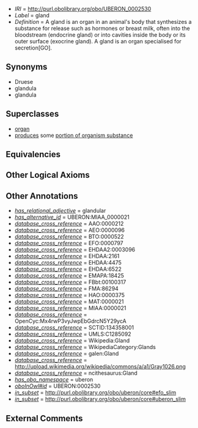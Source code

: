  * *IRI* = http://purl.obolibrary.org/obo/UBERON_0002530
 * *Label* = gland
 * *Definition* = A gland is an organ in an animal's body that synthesizes a substance for release such as hormones or breast milk, often into the bloodstream (endocrine gland) or into cavities inside the body or its outer surface (exocrine gland). A gland is an organ specialised for secretion[GO].

## Synonyms

 * Druese
 * glandula
 * glandula

## Superclasses

 * [organ](../../UBERON/62/UBERON_0000062.md)
 * [produces](../../RO/00/RO_0003000.md) some [portion of organism substance](../../UBERON/63/UBERON_0000463.md)

## Equivalencies


## Other Logical Axioms


## Other Annotations

 * *[has_relational_adjective](../../UBPROP/07/UBPROP_0000007.md)* = glandular
 * *[has_alternative_id](../../Id/oboInOwl#hasAlternativeId.md)* = UBERON:MIAA_0000021
 * *[database_cross_reference](../../ef/oboInOwl#hasDbXref.md)* = AAO:0000212
 * *[database_cross_reference](../../ef/oboInOwl#hasDbXref.md)* = AEO:0000096
 * *[database_cross_reference](../../ef/oboInOwl#hasDbXref.md)* = BTO:0000522
 * *[database_cross_reference](../../ef/oboInOwl#hasDbXref.md)* = EFO:0000797
 * *[database_cross_reference](../../ef/oboInOwl#hasDbXref.md)* = EHDAA2:0003096
 * *[database_cross_reference](../../ef/oboInOwl#hasDbXref.md)* = EHDAA:2161
 * *[database_cross_reference](../../ef/oboInOwl#hasDbXref.md)* = EHDAA:4475
 * *[database_cross_reference](../../ef/oboInOwl#hasDbXref.md)* = EHDAA:6522
 * *[database_cross_reference](../../ef/oboInOwl#hasDbXref.md)* = EMAPA:18425
 * *[database_cross_reference](../../ef/oboInOwl#hasDbXref.md)* = FBbt:00100317
 * *[database_cross_reference](../../ef/oboInOwl#hasDbXref.md)* = FMA:86294
 * *[database_cross_reference](../../ef/oboInOwl#hasDbXref.md)* = HAO:0000375
 * *[database_cross_reference](../../ef/oboInOwl#hasDbXref.md)* = MAT:0000021
 * *[database_cross_reference](../../ef/oboInOwl#hasDbXref.md)* = MIAA:0000021
 * *[database_cross_reference](../../ef/oboInOwl#hasDbXref.md)* = OpenCyc:Mx4rwP3vyJwpEbGdrcN5Y29ycA
 * *[database_cross_reference](../../ef/oboInOwl#hasDbXref.md)* = SCTID:134358001
 * *[database_cross_reference](../../ef/oboInOwl#hasDbXref.md)* = UMLS:C1285092
 * *[database_cross_reference](../../ef/oboInOwl#hasDbXref.md)* = Wikipedia:Gland
 * *[database_cross_reference](../../ef/oboInOwl#hasDbXref.md)* = WikipediaCategory:Glands
 * *[database_cross_reference](../../ef/oboInOwl#hasDbXref.md)* = galen:Gland
 * *[database_cross_reference](../../ef/oboInOwl#hasDbXref.md)* = http://upload.wikimedia.org/wikipedia/commons/a/a1/Gray1026.png
 * *[database_cross_reference](../../ef/oboInOwl#hasDbXref.md)* = ncithesaurus:Gland
 * *[has_obo_namespace](../../ce/oboInOwl#hasOBONamespace.md)* = uberon
 * *[oboInOwl#id](../../id/oboInOwl#id.md)* = UBERON:0002530
 * *[in_subset](../../et/oboInOwl#inSubset.md)* = http://purl.obolibrary.org/obo/uberon/core#efo_slim
 * *[in_subset](../../et/oboInOwl#inSubset.md)* = http://purl.obolibrary.org/obo/uberon/core#uberon_slim

## External Comments


